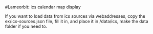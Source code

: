 #Lameorbit: ics calendar map display

If you want to load data from ics sources via webaddresses, copy the ex/ics-sources.json file, fill it in, and place it in /data/ics, make the data folder if you need to.